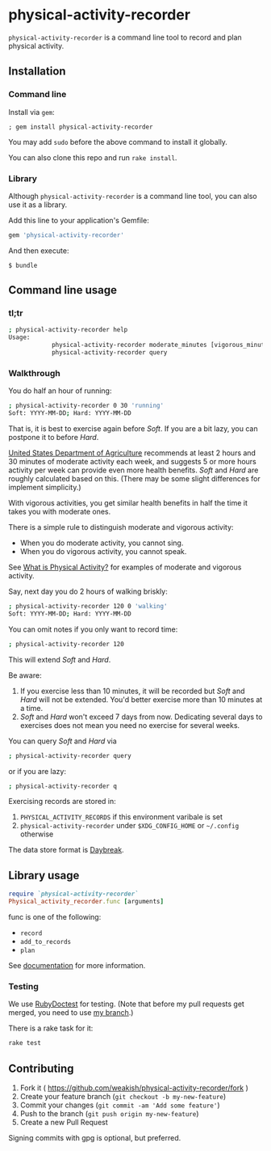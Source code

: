# physical-activity-recorder

`physical-activity-recorder` is a command line tool to record and plan physical activity.

## Installation

### Command line

Install via `gem`:

    ; gem install physical-activity-recorder

You may add `sudo` before the above command to install it globally.

You can also clone this repo and run `rake install`.

### Library

Although `physical-activity-recorder` is a command line tool,
you can also use it as a library.

Add this line to your application's Gemfile:

```ruby
gem 'physical-activity-recorder'
```

And then execute:

    $ bundle


## Command line usage

### tl;tr

```sh
; physical-activity-recorder help
Usage:
            physical-activity-recorder moderate_minutes [vigorous_minutes, notes]
            physical-activity-recorder query
```

### Walkthrough

You do half an hour of running:

```sh
; physical-activity-recorder 0 30 'running'
Soft: YYYY-MM-DD; Hard: YYYY-MM-DD
```

That is, it is best to exercise again before *Soft*.
If you are a bit lazy, you can postpone it to before *Hard*.

[United States Department of Agriculture](http://www.choosemyplate.gov/physical-activity/amount.html)
recommends at least 2 hours and 30 minutes of moderate activity each week,
and suggests 5 or more hours activity per week
can provide even more health benefits.
*Soft* and *Hard* are roughly calculated based on this.
(There may be some slight differences for implement simplicity.)

With vigorous activities, you get similar health benefits in half the time it takes you with moderate ones.

There is a simple rule to distinguish moderate and vigorous activity:

- When you do moderate activity, you cannot sing.
- When you do vigorous activity, you cannot speak.

See [What is Physical Activity?](http://www.choosemyplate.gov/physical-activity/what.html)
for examples of moderate and vigorous activity.


Say, next day you do 2 hours of walking briskly:

```sh
; physical-activity-recorder 120 0 'walking'
Soft: YYYY-MM-DD; Hard: YYYY-MM-DD
```

You can omit notes if you only want to record time:

```sh
; physical-activity-recorder 120
```

This will extend *Soft* and *Hard*.

Be aware:

1.  If you exercise less than 10 minutes, it will be recorded but *Soft* and *Hard* will not be extended.
    You'd better exercise more than 10 minutes at a time.
2.  *Soft* and *Hard* won't exceed 7 days from now.
    Dedicating several days to exercises does not mean you need no exercise for several weeks.

You can query *Soft* and *Hard* via

```sh
; physical-activity-recorder query
```

or if you are lazy:

```sh
; physical-activity-recorder q
```

Exercising records are stored in:

1. `PHYSICAL_ACTIVITY_RECORDS` if this environment varibale is set
2. `physical-activity-recorder` under `$XDG_CONFIG_HOME` or `~/.config` otherwise

The data store format is [Daybreak](http://propublica.github.io/daybreak/).

## Library usage

```ruby
require `physical-activity-recorder`
Physical_activity_recorder.func [arguments]
```

func is one of the following:

- `record`
- `add_to_records`
- `plan`


See [documentation](http://www.rubydoc.info/gems/physical-activity-recorder/) for more information.

### Testing

We use [RubyDoctest](http://rubygems.org/gems/rubydoctest) for testing.
(Note that before my pull requests get merged, you need to use [my branch](https://github.com/weakish/rubydoctest/).)

There is a rake task for it:

```sh
rake test
```

## Contributing

1. Fork it ( https://github.com/weakish/physical-activity-recorder/fork )
2. Create your feature branch (`git checkout -b my-new-feature`)
3. Commit your changes (`git commit -am 'Add some feature'`)
4. Push to the branch (`git push origin my-new-feature`)
5. Create a new Pull Request

Signing commits with gpg is optional, but preferred.